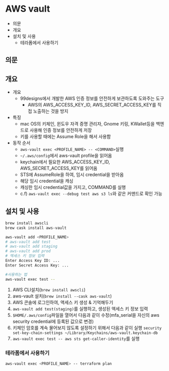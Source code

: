 # AWS vault

- 의문
- 개요
- 설치 및 사용
  - 테라폼에서 사용하기

## 의문

## 개요

- 개요
  - 99designs에서 개발한 AWS 인증 정보를 안전하게 보관하도록 도와주는 도구
    - AWS의 AWS_ACCESS_KEY_ID, AWS_SECRET_ACCESS_KEY를 직접 노출하는 것을 방지
- 특징
  - mac OS의 키체인, 윈도우 자격 증명 관리자, Gnome 키링, KWallet등을 백엔드로 사용해 인증 정보를 안전하게 저장
  - 키를 사용할 때에는 Assume Role을 해서 사용함
- 동작 순서
  - `aws-vault exec <PROFILE_NAME> -- <COMMAND>`실행
  - `~/.aws/config`에서 aws-vault profile을 읽어옴
  - keychain에서 필요한 AWS_ACCESS_KEY_ID, AWS_SECRET_ACCESS_KEY를 읽어옴
  - STS에 AssumeRole을 하여, 임시 credential을 받아옴
  - 해당 임시 credential을 캐싱
  - 캐싱한 임시 credential값을 가지고, COMMAND를 실행
  - c.f) `aws-vault exec --debug test aws s3 ls`와 같은 커맨드로 확인 가능

## 설치 및 사용

```sh
brew install awscli
brew cask install aws-vault

aws-vault add <PROFILE_NAME>
# aws-vault add test
# aws-vault add staging
# aws-vault add prod
# 엑세스 키 정보 입력
Enter Access Key ID: ...
Enter Secret Access Key: ...

#사용하는 법
aws-vault exec test --
```

1. AWS CLI설치(`brew install awscli`)
2. aws-vault 설치(`brew install --cask aws-vault`)
3. AWS 콘솔에 로그인하여, 액세스 키 생성 & 기억해두기
4. `aws-vault add test(staging)`를 실행하고, 생성된 액세스 키 정보 입력
5. `$HOME/.aws/config`파일을 열어서 다음과 같이 수정(mfa_serial을 자신의 aws security credential에 등록된 값으로 변경)
6. 키체인 암호를 계속 물어보지 않도록 설정하기 위해서 다음과 같이 실행 `security set-key-chain-settings ~/Library/Keychains/aws-vault.keychain-db`
7. `aws-vault exec test -- aws sts get-caller-identity`를 실행

### 테라폼에서 사용하기

```sh
aws-vault exec <PROFILE_NAME> -- terraform plan
```
